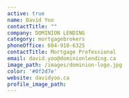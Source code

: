 ```yaml
---
active: true
name: David Yoo
contactTitle: ""
company: DOMINION LENDING
category: mortgagebrokers
phoneOffice: 604-910-6325
contactTitle: Mortgage Professional
email: david.yoo@dominionlending.ca
image_path: /images/dominion-logo.jpg
color: '#0f2d7e'
website: davidyoo.ca
profile_image_path:
---
```

